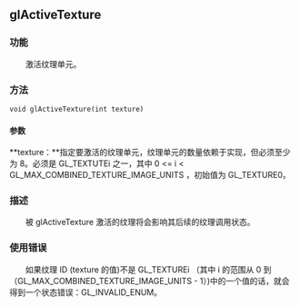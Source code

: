 ## glActiveTexture

### 功能

　　激活纹理单元。

### 方法

```
void glActiveTexture(int texture)
```

#### 参数

**texture：**指定要激活的纹理单元，纹理单元的数量依赖于实现，但必须至少为 8。必须是 GL_TEXTUTEi 之一，其中 0 <= i < GL_MAX_COMBINED_TEXTURE_IMAGE_UNITS ，初始值为 GL_TEXTURE0。

### 描述

　　被 glActiveTexture 激活的纹理将会影响其后续的纹理调用状态。

### 使用错误

　　如果纹理 ID (texture 的值)不是 GL_TEXTUREi （其中 i 的范围从 0 到 （GL_MAX_COMBINED_TEXTURE_IMAGE_UNITS - 1）)中的一个值的话，就会得到一个状态错误：GL_INVALID_ENUM。








